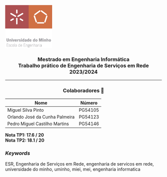 <img src='EEUM_logo.png' width="30%"/>

<h3 align="center">Mestrado em Engenharia Informática <br> Trabalho prático de Engenharia de Serviços em Rede <br> 2023/2024 </h3>

---
<h3 align="center"> Colaboradores &#129309 </h2>

<div align="center">

| Nome                           | Número  |
|--------------------------------|---------|
| Miguel Silva Pinto             | PG54105 |
| Orlando José da Cunha Palmeira | PG54123 |
| Pedro Miguel Castilho Martins  | PG54146 |

</div>

**Nota TP1: 17.6 / 20** <br/>
**Nota TP2: 18.1 / 20**

<h3><i>Keywords</i></h3>
ESR, Engenharia de Serviços em Rede, engenharia de servicos em rede, universidade do minho, uminho, miei, mei, engenharia informatica

